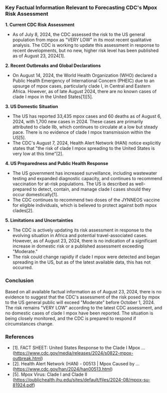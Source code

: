 ### Key Factual Information Relevant to Forecasting CDC's Mpox Risk Assessment

**1. Current CDC Risk Assessment**
- As of July 8, 2024, the CDC assessed the risk to the US general population from mpox as "VERY LOW" in its most recent qualitative analysis. The CDC is working to update this assessment in response to recent developments, but no new, higher risk level has been published as of August 23, 2024[1].

**2. Recent Outbreaks and Global Declarations**
- On August 14, 2024, the World Health Organization (WHO) declared a Public Health Emergency of International Concern (PHEIC) due to an upsurge of mpox cases, particularly clade I, in Central and Eastern Africa. However, as of late August 2024, there are no known cases of clade I mpox in the United States[1][5].

**3. US Domestic Situation**
- The US has reported 33,435 mpox cases and 60 deaths as of August 6, 2024, with 1,700 new cases in 2024. These cases are primarily attributed to clade IIb, which continues to circulate at a low but steady pace. There is no evidence of clade I mpox transmission within the US[5].
- The CDC's August 7, 2024, Health Alert Network (HAN) notice explicitly states that "the risk of clade I mpox spreading to the United States is very low at this time"[2].

**4. US Preparedness and Public Health Response**
- The US government has increased surveillance, including wastewater testing and expanded diagnostic capacity, and continues to recommend vaccination for at-risk populations. The US is described as well-prepared to detect, contain, and manage clade I cases should they occur domestically[1].
- The CDC continues to recommend two doses of the JYNNEOS vaccine for eligible individuals, which is believed to protect against both mpox clades[2].

**5. Limitations and Uncertainties**
- The CDC is actively updating its risk assessment in response to the evolving situation in Africa and potential travel-associated cases. However, as of August 23, 2024, there is no indication of a significant increase in domestic risk or a published assessment exceeding "Moderate."
- The risk could change rapidly if clade I mpox were detected and began spreading in the US, but as of the latest available data, this has not occurred.

### Conclusion

Based on all available factual information as of August 23, 2024, there is no evidence to suggest that the CDC's assessment of the risk posed by mpox to the US general public will exceed "Moderate" before October 1, 2024. The risk remains "VERY LOW" according to the latest CDC assessment, and no domestic cases of clade I mpox have been reported. The situation is being closely monitored, and the CDC is prepared to respond if circumstances change.

### References

- [1]. FACT SHEET: United States Response to the Clade I Mpox ... (https://www.cdc.gov/media/releases/2024/s0822-mpox-outbreak.html)
- [2]. Health Alert Network (HAN) - 00513 | Mpox Caused by ... (https://www.cdc.gov/han/2024/han00513.html)
- [5]. Mpox Virus: Clade I and Clade II (https://publichealth.jhu.edu/sites/default/files/2024-08/mpox-su-81924.pdf)